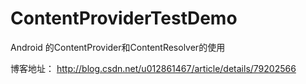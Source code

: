 # ContentProviderTestDemo
Android 的ContentProvider和ContentResolver的使用

博客地址：
http://blog.csdn.net/u012861467/article/details/79202566

